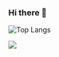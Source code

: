### Hi there 👋

![Top Langs](https://github-readme-stats.vercel.app/api/top-langs/?username=nataliakist&layout=compact&theme=dark)

<a href="https://www.linkedin.com/in/natalialkist/"><img src="https://img.shields.io/badge/LinkedIn-0077B5?style=for-the-badge&logo=linkedin&logoColor=white"></a>

<!--
**nataliakist/nataliakist** is a ✨ _special_ ✨ repository because its `README.md` (this file) appears on your GitHub profile.

Here are some ideas to get you started:

- 🔭 I’m currently working on ...
- 🌱 I’m currently learning ...
- 👯 I’m looking to collaborate on ...
- 🤔 I’m looking for help with ...
- 💬 Ask me about ...
- 📫 How to reach me: ...
- 😄 Pronouns: ...
- ⚡ Fun fact: ...
-->
